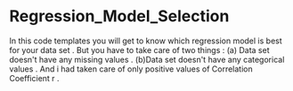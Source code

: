 # Regression_Model_Selection
In this code templates you will get to know which regression model is best for your data set . 
But you have to  take care of two things  :
(a) Data set doesn't have any missing values .
(b)Data set doesn't have any categorical values . And i had taken care of only positive values of Correlation Coefficient r .

